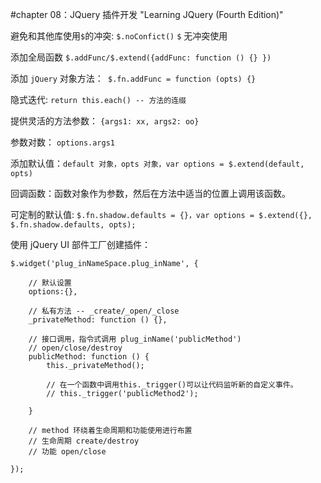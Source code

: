 
#chapter 08：JQuery 插件开发
"Learning JQuery (Fourth Edition)"

避免和其他库使用` $ `的冲突: `$.noConfict()` `$` 无冲突使用


添加全局函数 `$.addFunc/$.extend({addFunc: function () {} })`

添加 `jQuery` 对象方法：` $.fn.addFunc = function (opts) {}`

隐式迭代: `return this.each() -- 方法的连缀`

提供灵活的方法参数： ` {args1: xx, args2: oo} `

参数对数： ` options.args1 `

添加默认值：` default 对象，opts 对象，var options = $.extend(default, opts) `

回调函数：函数对象作为参数，然后在方法中适当的位置上调用该函数。

可定制的默认值: ` $.fn.shadow.defaults = {}，var options = $.extend({}, $.fn.shadow.defaults, opts); `

使用 jQuery UI 部件工厂创建插件：
```
$.widget('plug_inNameSpace.plug_inName', { 

	// 默认设置
	options:{},

	// 私有方法 -- _create/_open/_close
	_privateMethod: function () {},

	// 接口调用，指令式调用 plug_inName('publicMethod')
	// open/close/destroy
	publicMethod: function () {
		this._privateMethod();

		// 在一个函数中调用this._trigger()可以让代码监听新的自定义事件。
		// this._trigger('publicMethod2');
		
	}

	// method 环绕着生命周期和功能使用进行布置
	// 生命周期 create/destroy
	// 功能 open/close

});
```
